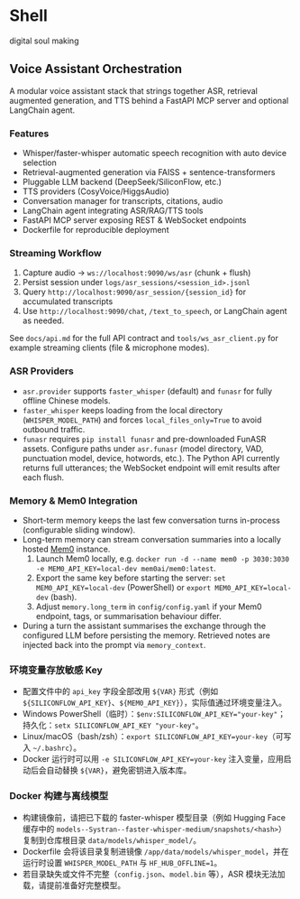 # Shell

digital soul making

## Voice Assistant Orchestration

A modular voice assistant stack that strings together ASR, retrieval augmented generation, and TTS behind a FastAPI MCP server and optional LangChain agent.

### Features
- Whisper/faster-whisper automatic speech recognition with auto device selection
- Retrieval-augmented generation via FAISS + sentence-transformers
- Pluggable LLM backend (DeepSeek/SiliconFlow, etc.)
- TTS providers (CosyVoice/HiggsAudio)
- Conversation manager for transcripts, citations, audio
- LangChain agent integrating ASR/RAG/TTS tools
- FastAPI MCP server exposing REST & WebSocket endpoints
- Dockerfile for reproducible deployment

### Streaming Workflow
1. Capture audio -> `ws://localhost:9090/ws/asr` (chunk + flush)
2. Persist session under `logs/asr_sessions/<session_id>.jsonl`
3. Query `http://localhost:9090/asr_session/{session_id}` for accumulated transcripts
4. Use `http://localhost:9090/chat`, `/text_to_speech`, or LangChain agent as needed.

See `docs/api.md` for the full API contract and `tools/ws_asr_client.py` for example streaming clients (file & microphone modes).

### ASR Providers
- `asr.provider` supports `faster_whisper` (default) and `funasr` for fully offline Chinese models.
- `faster_whisper` keeps loading from the local directory (`WHISPER_MODEL_PATH`) and forces `local_files_only=True` to avoid outbound traffic.
- `funasr` requires `pip install funasr` and pre-downloaded FunASR assets. Configure paths under `asr.funasr` (model directory, VAD, punctuation model, device, hotwords, etc.). The Python API currently returns full utterances; the WebSocket endpoint will emit results after each flush.

### Memory & Mem0 Integration
- Short-term memory keeps the last few conversation turns in-process (configurable sliding window).
- Long-term memory can stream conversation summaries into a locally hosted [Mem0](https://github.com/mem0ai/mem0) instance.
  1. Launch Mem0 locally, e.g. `docker run -d --name mem0 -p 3030:3030 -e MEM0_API_KEY=local-dev mem0ai/mem0:latest`.
  2. Export the same key before starting the server: `set MEM0_API_KEY=local-dev` (PowerShell) or `export MEM0_API_KEY=local-dev` (bash).
  3. Adjust `memory.long_term` in `config/config.yaml` if your Mem0 endpoint, tags, or summarisation behaviour differ.
- During a turn the assistant summarises the exchange through the configured LLM before persisting the memory. Retrieved notes are injected back into the prompt via `memory_context`.

### 环境变量存放敏感 Key
- 配置文件中的 `api_key` 字段全部改用 `${VAR}` 形式（例如 `${SILICONFLOW_API_KEY}`、`${MEM0_API_KEY}`），实际值通过环境变量注入。
- Windows PowerShell（临时）：`$env:SILICONFLOW_API_KEY="your-key"`；持久化：`setx SILICONFLOW_API_KEY "your-key"`。
- Linux/macOS（bash/zsh）：`export SILICONFLOW_API_KEY=your-key`（可写入 `~/.bashrc`）。
- Docker 运行时可以用 `-e SILICONFLOW_API_KEY=your-key` 注入变量，应用启动后会自动替换 `${VAR}`，避免密钥进入版本库。

### Docker 构建与离线模型
- 构建镜像前，请把已下载的 faster-whisper 模型目录（例如 Hugging Face 缓存中的 `models--Systran--faster-whisper-medium/snapshots/<hash>`）复制到仓库根目录 `data/models/whisper_model/`。
- Dockerfile 会将该目录复制进镜像 `/app/data/models/whisper_model`，并在运行时设置 `WHISPER_MODEL_PATH` 与 `HF_HUB_OFFLINE=1`。
- 若目录缺失或文件不完整（`config.json`、`model.bin` 等），ASR 模块无法加载，请提前准备好完整模型。
